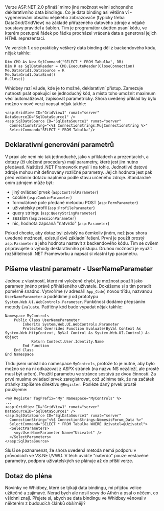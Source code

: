 <!-- dcterms:identifier = aspnetcz#51 -->
<!-- dcterms:title = Tvorba vlastního parametru pro data binding v ASP.NET 2.0 -->
<!-- dcterms:abstract = Verze ASP.NET 2.0 přináší mimo jiné možnost velmi schopného deklarativního data bindingu. Pro parametrizaci dotazů můžete využít některé vestavěné zdroje (cookie, query string, session, profil...). Tento článek popisuje tvorb vlastního typu parametru, který vrcací uživatelské jméno. -->
<!-- np9:categoryId = 1 -->
<!-- x4w:category = IT -->
<!-- np9:authorId = 1 -->
<!-- np9:authorEmail = michal.valasek@altairis.cz -->
<!-- dcterms:creator = Michal Altair Valášek -->
<!-- dcterms:created = 2005-10-05T05:18:03.07+02:00 -->
<!-- dcterms:dateAccepted = 2005-10-05T05:18:03.07+02:00 -->

Verze ASP.NET 2.0 přináší mimo jiné možnost velmi schopného deklarativního data bindingu. Co je data binding asi většina ví - vygenerování obsahu nějakého zobrazovače (typicky třeba DataGrid/GridView) na základě přiřazeného datového zdroje a nějaké soustavy pravidel a šablon. Tím je programátor ušetřen psaní kódu, ve kterém postupně řádek po řádku procházel vrácená data a generoval jejich HTML reprezentaci.

Ve verzích 1.x se prakticky veškerý data binding děl z backendového kódu, nějak takhle:

    Dim CMD As New SqlCommand("SELECT * FROM Tabulka", DB)
    Dim R as SqlDataReader = CMD.ExecuteReader(CloseConnection)
    Me.DataGrid1.DataSource = R
    Me.DataGrid1.DataBind()
    R.Close()

Whidbey razí všude, kde je to možné, deklarativní přístup. Zamezuje nutnosti psát opakující se jednoduchý kód, a místo toho umožnit maximum věcí automatizovat, zapisovat parametricky. Shora uvedený příklad by bylo možno v nové verzi napsat nějak takhle:

    <asp:GridView ID="GridView1" runat="server" DataSourceID="SqlDataSource1" />
    <asp:SqlDataSource ID="SqlDataSource1" runat="server" 
      ConnectionString="<%$ ConnectionStrings:MujConnectionString %>" 
      SelectCommand="SELECT * FROM Tabulka"/>

## Deklarativní generování parametrů

V praxi ale není nic tak jednoduché, jako v příkladech a prezentacích, a dotazy (či uložené procedury) mají parametry, které jest jim nutno předávati. Naštěstí .NET Framework myslí i na tohle. Jednotlivé datové zdroje mohou mít definovány rozličné parametry. Jejich hodnota jest pak před voláním dotazu naplněna podle stavu určeného zdroje. Standardně oním zdrojem může být:

*   jiný ovládací prvek (`asp:ControlParameter`)
*   cookie (`asp:CookieParameter`)
*   formulářové pole předané metodou POST (`asp:FormParameter`)
*   uživatelský profil (`asp:ProfileParameter`)
*   query stringu (`asp:QueryStringParameter`)
*   session (`asp:SessionParameter`)
*   nic, hodnota zapsaná "natvrdo" (`asp:Parameter`)

Pokud chcete, aby dotaz byl závislý na čemkoliv jiném, než jsou shora uvedené možnosti, existují dvě základní řešení. První je použít prostý `asp:Parameter` a jeho hodnotu nastavit z backendového kódu. Tím se ovšem připravujete o výhody deklarativního přístupu. Druhou možností je využít rozšiřitelnosti .NET Frameworku a napsat si vlastní typ parametru.

## Píšeme vlastní parametr - UserNameParameter

Jednou z vlastností, které mi vyloženě chybí, je možnost použít jako parametr jméno právě přihlášeného uživatele. Dokážeme si s tím poradit poměrně snadno: Vytvoříme (v adresáři `App_Code`) novou třídu, nazvanou `UserNameParameter` a podědíme ji od prototypu `System.Web.UI.WebControls.Parameter`. Funkčnost dodáme přepsáním metody `Evaluate`. Patřičný kód bude vypadat nějak takhle:

    Namespace MyControls
        Public Class UserNameParameter
            Inherits System.Web.UI.WebControls.Parameter
            Protected Overrides Function Evaluate(ByVal Context As System.Web.HttpContext, ByVal Control As System.Web.UI.Control) As Object
                Return Context.User.Identity.Name
            End Function
        End Class
    End Namespace

Třídu jsem umístil do namespace `MyControls`, protože to je nutné, aby bylo možno se na ni odkazovat z ASPX stránek (na názvu NS nezáleží, ale prostě musí být určen). Použití parametru ve stránce sestává ze dvou činností. Za prvé musíme ovládací prvek zaregistrovat, což učiníme tak, že na začátek stránky zapíšeme direktivu `@Register`. Posléze daný prvek prostě použijeme:

    <%@ Register TagPrefix="My" Namespace="MyControls" %>
    ...
    <asp:GridView ID="GridView1" runat="server" DataSourceID="SqlDataSource1" />
    <asp:SqlDataSource ID="SqlDataSource1" runat="server"
      ConnectionString="<%$ ConnectionStrings:NemesisForum_Data %>"
      SelectCommand="SELECT * FROM Tabulka WHERE Uzivatel=@Uzivatel">
      <SelectParameters>
        <my:UserNameParameter Name="Uzivatel" />
      </SelectParameters>
    </asp:SqlDataSource>

Sluší se poznamenat, že shora uvedená metoda nemá podporu v průvodcích ve VS.NET/VWD. V těch uvidíte "natvrdo" pouze vestavěné parametry, podpora uživatelských se plánuje až do příští verze.

## Dotaz do pléna

Novinky ve Whidbey, které se týkají data bindingu, mi přijdou velice užitečné a zajímavé. Nerad bych ale nosil sovy do Athén a psal o něčem, co všichni znají. Přejete si, abych se data bindingu ve Whidbey věnoval v některém z budoucích článků obšírněji?